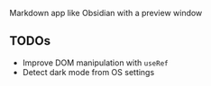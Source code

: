 Markdown app like Obsidian with a preview window

## TODOs

- Improve DOM manipulation with `useRef`
- Detect dark mode from OS settings